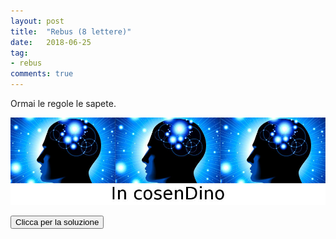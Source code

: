 ```yaml
---
layout: post
title:  "Rebus (8 lettere)"
date:   2018-06-25
tag:
- rebus
comments: true
---
```


Ormai le regole le sapete.

![](/assets/2018-06-25/tremendi.jpg)

<button id="pulsante">Clicca per la soluzione</button>
<div id="spoiler" style="display: none;">
Tremendi = tre menti però detto in cosentino (la "t" si pronuncia "d")
</div>

<script>
let touchEvent = 'ontouchstart' in window ? 'touchstart' : 'click';

document.getElementById('pulsante').addEventListener(touchEvent, function() { document.getElementById('spoiler').style = 'block';});
</script>
